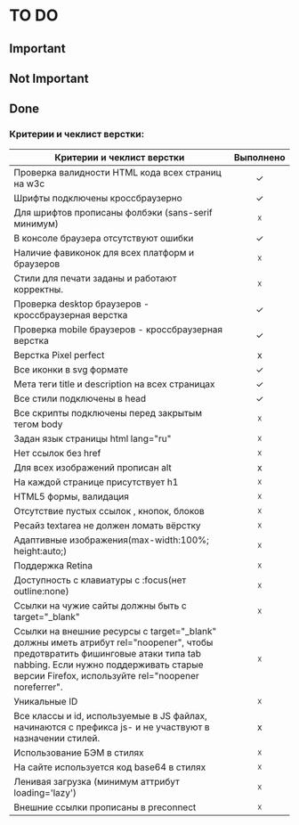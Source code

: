 # TO DO

## Important

## Not Important

## Done

### Критерии и чеклист верстки:

| Критерии и чеклист верстки                           	| Выполнено 	|
|------------------------------------------------------	|:---------:	|
| Проверка валидности HTML кода всех страниц на w3c    	|     ✓     	|
| Шрифты подключены кроссбраузерно                     	|     ✓     	|
| Для шрифтов прописаны фолбэки (sans-serif минимум)   	|     ☓     	|
| В консоле браузера отсутствуют ошибки                	|     ✓     	|
| Наличие фавиконок для всех платформ и браузеров      	|     ☓     	|
| Стили для печати заданы и работают корректны.        	|     ☓     	|
| Проверка desktop браузеров - кроссбраузерная верстка 	|     ✓     	|
| Проверка mobile браузеров - кроссбраузерная верстка  	|     ✓     	|
| Верстка Pixel perfect                                	|     x     	|
| Все иконки в svg формате                             	|     ✓     	|
| Мета теги title и description  на всех страницах     	|     ✓     	|
| Все стили подключены в head                          	|     ✓     	|
| Все скрипты подключены перед закрытым тегом body    	|     ☓     	|
| Задан язык страницы   html lang="ru"                	|     ☓     	|
| Нет ссылок без href                                  	|     ☓     	|
| Для всех изображений прописан alt                    	|     x     	|
| На каждой странице присутствует h1                   	|     ☓     	|
| HTML5 формы, валидация                               	|     ☓     	|
| Отсутствие пустых ссылок , кнопок, блоков            	|     ☓     	|
| Ресайз textarea не должен ломать вёрстку             	|     ☓     	|
| Адаптивные изображения(max-width:100%; height:auto;) 	|     ☓     	|
| Поддержка Retina                                     	|     ☓     	|
| Доступность с клавиатуры с :focus(нет outline:none)  	|     ☓     	|
| Ссылки на чужие сайты должны быть с target="_blank"  	|     ☓     	|
| Ссылки на внешние ресурсы с target="_blank" должны иметь атрибут rel="noopener", чтобы предотвратить фишинговые атаки типа tab nabbing. Если нужно поддерживать старые версии Firefox, используйте rel="noopener noreferrer".                 	|     ☓     	|
| Уникальные ID                                        	|     ☓     	|
| Все классы и id, используемые в JS файлах, начинаются с префикса js- и не участвуют в назначении стилей.                                                	|     x     	|
| Использование БЭМ в стилях                           	|     ☓     	|
| На сайте используется код base64 в стилях            	|     ☓     	|
| Ленивая загрузка (минимум аттрибут loading='lazy')   	|     ☓     	|
| Внешние ссылки прописаны в preconnect                	|     ☓     	|